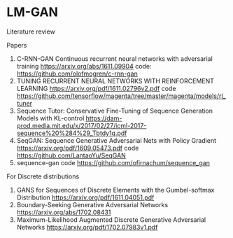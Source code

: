 # LM-GAN

Literature review 


Papers
1. C-RNN-GAN Continuous recurrent neural networks with adversarial training https://arxiv.org/abs/1611.09904
code: https://github.com/olofmogren/c-rnn-gan
2. TUNING RECURRENT NEURAL NETWORKS WITH REINFORCEMENT LEARNING https://arxiv.org/pdf/1611.02796v2.pdf                     code https://github.com/tensorflow/magenta/tree/master/magenta/models/rl_tuner
3. Sequence Tutor: Conservative Fine-Tuning of Sequence Generation Models with KL-control https://dam-prod.media.mit.edu/x/2017/02/27/icml-2017-sequence%20%284%29_Tbtdy1q.pdf   
4. SeqGAN: Sequence Generative Adversarial Nets with Policy Gradient https://arxiv.org/pdf/1609.05473.pdf                   code https://github.com/LantaoYu/SeqGAN
5. sequence-gan code https://github.com/ofirnachum/sequence_gan

For Discrete distributions 
1. GANS for Sequences of Discrete Elements with the Gumbel-softmax Distribution https://arxiv.org/pdf/1611.04051.pdf
2. Boundary-Seeking Generative Adversarial Networks https://arxiv.org/abs/1702.08431
3. Maximum-Likelihood Augmented Discrete Generative Adversarial Networks https://arxiv.org/pdf/1702.07983v1.pdf

